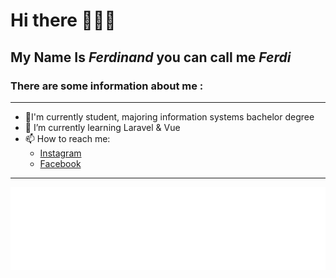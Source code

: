 # Hi there 🙋🏻‍♂️

## **My Name Is _Ferdinand_ you can call me _Ferdi_**

### There are some information about me :
---
- 🎒I'm currently student, majoring information systems bachelor degree
- 📖 I’m currently learning Laravel & Vue
- 📫 How to reach me:
  * [Instagram](https://www.instagram.com/_ferdinandk)
  * [Facebook](https://www.facebook.com/ferdinan.slludihati/)
---
![image](readmebox.svg)

